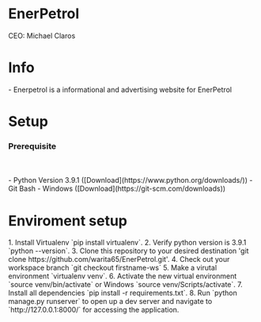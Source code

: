 # EnerPetrol
CEO: Michael Claros
<h1> Info </h1>
- Enerpetrol is a informational and advertising website for EnerPetrol

<h1> Setup </h1>

<h3>Prerequisite</h3>
<br></br>
- Python Version 3.9.1 ([Download](https://www.python.org/downloads/))
- Git Bash - Windows ([Download](https://git-scm.com/downloads)) 

<h1>Enviroment setup</h1>
1. Install Virtualenv `pip install virtualenv`.
2. Verify python version is 3.9.1 `python --version`.
3. Clone this repository to your desired destination 'git clone https://github.com/warita65/EnerPetrol.git'.
4. Check out your workspace branch `git checkout firstname-ws`
5. Make a virutal environment `virtualenv venv`.
6. Activate the new virtual environment `source venv/bin/activate` or Windows `source venv/Scripts/activate`.
7. Install all dependencies `pip install -r requirements.txt`.
8. Run `python manage.py runserver` to open up a dev server and navigate to `http://127.0.0.1:8000/` for accessing the application.
